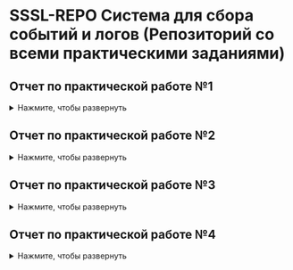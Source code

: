 # SSSL-REPO Система для сбора событий и логов (Репозиторий со всеми практическими заданиями)

## Отчет по практической работе №1

<details>
  <summary>Нажмите, чтобы развернуть</summary>

ссылка на первую практику в github:
 
https://github.com/vladimirrublev/ssslpr1/blob/main/README.md

</details>

## Отчет по практической работе №2

<details>
  <summary>Нажмите, чтобы развернуть</summary>

ссылка на вторую практику в google colab:
 https://colab.research.google.com/drive/1CDJgNDffOmM-YXCuhJg1hbvFBB71ONAP#scrollTo=G2x2EAzEZaMm

</details>

## Отчет по практической работе №3

<details>
  <summary>Нажмите, чтобы развернуть</summary>

ссылка на третью практику в github:
 https://github.com/vladimirrublev/sssl3/blob/main/README.md

</details>

## Отчет по практической работе №4

<details>
  <summary>Нажмите, чтобы развернуть</summary>

ссылка на четвертую практику в github:


</details>
